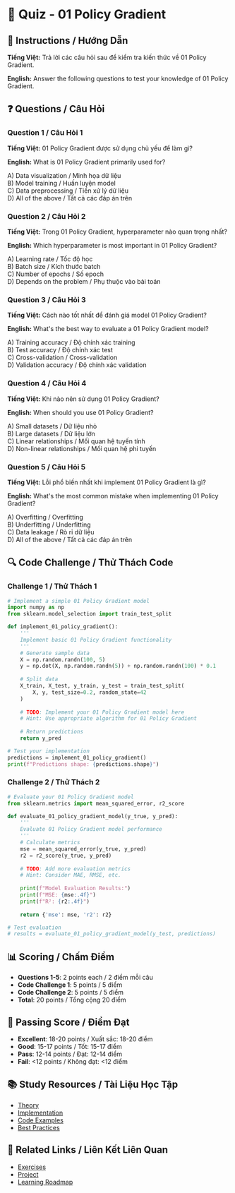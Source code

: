 # 🧠 Quiz - 01 Policy Gradient

## 📝 Instructions / Hướng Dẫn

**Tiếng Việt:** Trả lời các câu hỏi sau để kiểm tra kiến thức về 01 Policy Gradient.

**English:** Answer the following questions to test your knowledge of 01 Policy Gradient.

## ❓ Questions / Câu Hỏi

### Question 1 / Câu Hỏi 1
**Tiếng Việt:** 01 Policy Gradient được sử dụng chủ yếu để làm gì?

**English:** What is 01 Policy Gradient primarily used for?

A) Data visualization / Minh họa dữ liệu  
B) Model training / Huấn luyện model  
C) Data preprocessing / Tiền xử lý dữ liệu  
D) All of the above / Tất cả các đáp án trên

### Question 2 / Câu Hỏi 2
**Tiếng Việt:** Trong 01 Policy Gradient, hyperparameter nào quan trọng nhất?

**English:** Which hyperparameter is most important in 01 Policy Gradient?

A) Learning rate / Tốc độ học  
B) Batch size / Kích thước batch  
C) Number of epochs / Số epoch  
D) Depends on the problem / Phụ thuộc vào bài toán

### Question 3 / Câu Hỏi 3
**Tiếng Việt:** Cách nào tốt nhất để đánh giá model 01 Policy Gradient?

**English:** What's the best way to evaluate a 01 Policy Gradient model?

A) Training accuracy / Độ chính xác training  
B) Test accuracy / Độ chính xác test  
C) Cross-validation / Cross-validation  
D) Validation accuracy / Độ chính xác validation

### Question 4 / Câu Hỏi 4
**Tiếng Việt:** Khi nào nên sử dụng 01 Policy Gradient?

**English:** When should you use 01 Policy Gradient?

A) Small datasets / Dữ liệu nhỏ  
B) Large datasets / Dữ liệu lớn  
C) Linear relationships / Mối quan hệ tuyến tính  
D) Non-linear relationships / Mối quan hệ phi tuyến

### Question 5 / Câu Hỏi 5
**Tiếng Việt:** Lỗi phổ biến nhất khi implement 01 Policy Gradient là gì?

**English:** What's the most common mistake when implementing 01 Policy Gradient?

A) Overfitting / Overfitting  
B) Underfitting / Underfitting  
C) Data leakage / Rò rỉ dữ liệu  
D) All of the above / Tất cả các đáp án trên

## 🔍 Code Challenge / Thử Thách Code

### Challenge 1 / Thử Thách 1
```python
# Implement a simple 01 Policy Gradient model
import numpy as np
from sklearn.model_selection import train_test_split

def implement_01_policy_gradient():
    '''
    Implement basic 01 Policy Gradient functionality
    '''
    # Generate sample data
    X = np.random.randn(100, 5)
    y = np.dot(X, np.random.randn(5)) + np.random.randn(100) * 0.1
    
    # Split data
    X_train, X_test, y_train, y_test = train_test_split(
        X, y, test_size=0.2, random_state=42
    )
    
    # TODO: Implement your 01 Policy Gradient model here
    # Hint: Use appropriate algorithm for 01 Policy Gradient
    
    # Return predictions
    return y_pred

# Test your implementation
predictions = implement_01_policy_gradient()
print(f"Predictions shape: {predictions.shape}")
```

### Challenge 2 / Thử Thách 2
```python
# Evaluate your 01 Policy Gradient model
from sklearn.metrics import mean_squared_error, r2_score

def evaluate_01_policy_gradient_model(y_true, y_pred):
    '''
    Evaluate 01 Policy Gradient model performance
    '''
    # Calculate metrics
    mse = mean_squared_error(y_true, y_pred)
    r2 = r2_score(y_true, y_pred)
    
    # TODO: Add more evaluation metrics
    # Hint: Consider MAE, RMSE, etc.
    
    print(f"Model Evaluation Results:")
    print(f"MSE: {mse:.4f}")
    print(f"R²: {r2:.4f}")
    
    return {'mse': mse, 'r2': r2}

# Test evaluation
# results = evaluate_01_policy_gradient_model(y_test, predictions)
```

## 📊 Scoring / Chấm Điểm

- **Questions 1-5**: 2 points each / 2 điểm mỗi câu
- **Code Challenge 1**: 5 points / 5 điểm
- **Code Challenge 2**: 5 points / 5 điểm
- **Total**: 20 points / Tổng cộng 20 điểm

## 🎯 Passing Score / Điểm Đạt

- **Excellent**: 18-20 points / Xuất sắc: 18-20 điểm
- **Good**: 15-17 points / Tốt: 15-17 điểm  
- **Pass**: 12-14 points / Đạt: 12-14 điểm
- **Fail**: <12 points / Không đạt: <12 điểm

## 📚 Study Resources / Tài Liệu Học Tập

- [Theory](./THEORY_01_policy_gradient.md)
- [Implementation](./IMPLEMENTATION_01_policy_gradient.md)
- [Code Examples](./CODE_EXAMPLES_01_policy_gradient.md)
- [Best Practices](./BEST_PRACTICES_01_policy_gradient.md)

## 🔗 Related Links / Liên Kết Liên Quan

- [Exercises](./EXERCISES_01_policy_gradient.md)
- [Project](./PROJECT_01_policy_gradient.md)
- [Learning Roadmap](./LEARNING_ROADMAP_01_policy_gradient.md)
